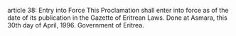 article 38: Entry into Force
This Proclamation shall enter into force as of the date of its publication in the Gazette of Eritrean Laws. Done at Asmara, this 30th day of April, 1996. Government of Eritrea.
<ul>
</ul>